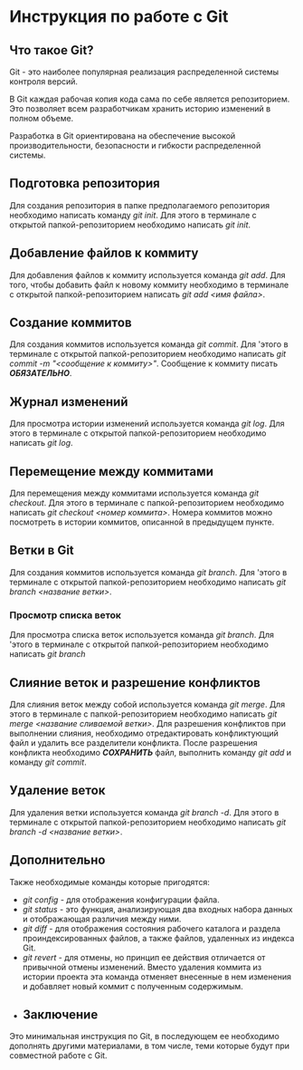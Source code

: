 # Инструкция по работе с Git

## Что такое Git?
Git - это наиболее популярная реализация распределенной системы контроля версий.

В Git каждая рабочая копия кода сама по себе является репозиторием. Это позволяет всем разработчикам хранить историю изменений в полном объеме.

Разработка в Git ориентирована на обеспечение высокой производительности, безопасности и гибкости распределенной системы.

## Подготовка репозитория
Для создания репозитория в папке предполагаемого репозитория необходимо написать команду *git init*.
Для этого в терминале с открытой папкой-репозиторием необходимо написать *git init*.
 
## Добавление файлов к коммиту
Для добавления файлов к коммиту используется команда *git add*.
Для того, чтобы добавить файл к новому коммиту необходимо в терминале с открытой папкой-репозиторием написать *git add <имя файла>*.

## Создание коммитов 
Для создания коммитов используется команда *git commit*.
Для 'этого в терминале с открытой папкой-репозиторием необходимо написать *git commit -m "<сообщение к коммиту>"*. Сообщение к коммиту писать ***ОБЯЗАТЕЛЬНО***.

## Журнал изменений
Для просмотра истории изменений используется команда *git log*.
Для этого в терминале с открытой папкой-репозиторием необходимо написать *git log*.

## Перемещение между коммитами
Для перемещения между коммитами используется команда *git checkout*. 
Для этого в терминале с папкой-репозиторием необходимо написать
*git checkout <номер коммита>*. Номера коммитов можно посмотреть в истории коммитов, описанной в предыдущем пункте.

## Ветки в Git
Для создания коммитов используется команда *git branch*.
Для 'этого в терминале с открытой папкой-репозиторием необходимо написать *git branch <название ветки>*.
### Просмотр списка веток
Для просмотра списка веток используется команда *git branch*.
Для 'этого в терминале с открытой папкой-репозиторием необходимо написать *git branch*

## Слияние веток и разрешение конфликтов
Для слияния веток между собой используется команда *git merge*. 
Для этого в терминале с папкой-репозиторием необходимо написать
*git merge <название сливаемой ветки>*. Для разрешения конфликтов при выполнении слияния, необходимо отредактировать конфликтующий файл и удалить все разделители конфликта. После разрешения конфликта необходимо ***СОХРАНИТЬ*** файл, выполнить команду *git add* и команду *git commit*.

## Удаление веток
Для удаления ветки используется команда *git branch -d*.
Для этого в терминале с открытой папкой-репозиторием необходимо написать *git branch -d <название ветки>*.
## Дополнительно
Также необходимые команды которые пригодятся:
* *git config* - для отображения конфигурации файла.
* *git status* - это функция, анализирующая два входных набора данных и отображающая различия между ними.
* *git diff* - для отображения состояния рабочего каталога и раздела проиндексированных файлов, а также файлов, удаленных из индекса Git.
* *git revert* - для отмены, но принцип ее действия отличается от привычной отмены изменений. Вместо удаления коммита из истории проекта эта команда отменяет внесенные в нем изменения и добавляет новый коммит с полученным содержимым.
* ## Заключение
Это минимальная инструкция по Git, в последующем ее необходимо дополнять другими материалами, в том числе, теми которые будут при совместной работе с Git.
